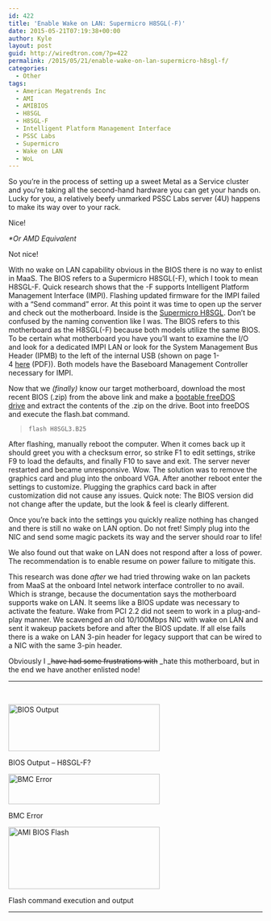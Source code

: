 ```yaml
---
id: 422
title: 'Enable Wake on LAN: Supermicro H8SGL(-F)'
date: 2015-05-21T07:19:38+00:00
author: Kyle
layout: post
guid: http://wiredtron.com/?p=422
permalink: /2015/05/21/enable-wake-on-lan-supermicro-h8sgl-f/
categories:
  - Other
tags:
  - American Megatrends Inc
  - AMI
  - AMIBIOS
  - H8SGL
  - H8SGL-F
  - Intelligent Platform Management Interface
  - PSSC Labs
  - Supermicro
  - Wake on LAN
  - WoL
---
```

So you&#8217;re in the process of setting up a sweet Metal as a Service cluster and you&#8217;re taking all the second-hand hardware you can get your hands on. Lucky for you, a relatively beefy unmarked PSSC Labs server (4U) happens to make its way over to your rack.

Nice!

_*Or AMD Equivalent_

Not nice!

With no wake on LAN capability obvious in the BIOS there is no way to enlist in MaaS. The BIOS refers to a Supermicro H8SGL(-F), which I took to mean H8SGL-F. Quick research shows that the -F supports Intelligent Platform Management Interface (IMPI). Flashing updated firmware for the IMPI failed with a &#8220;Send command&#8221; error. At this point it was time to open up the server and check out the motherboard. Inside is the <a href="http://www.supermicro.com/Aplus/motherboard/Opteron6000/SR56x0/H8SGL.cfm" target="_blank">Supermicro H8SGL</a>. Don&#8217;t be confused by the naming convention like I was. The BIOS refers to this motherboard as the H8SGL(-F) because both models utilize the same BIOS. To be certain what motherboard you have you&#8217;ll want to examine the I/O and look for a dedicated IMPI LAN or look for the System Management Bus Header (IPMB) to the left of the internal USB (shown on page 1-4 <a href="http://www.supermicro.com/manuals/motherboard/SR56x0/MNL-H8SGL(-F).pdf" target="_blank">here</a> (PDF)). Both models have the Baseboard Management Controller necessary for IMPI.

Now that we _(finally)_ know our target motherboard, download the most recent BIOS (.zip) from the above link and make a <a href="http://www.freedos.org/wiki/index.php/USB" target="_blank">bootable freeDOS drive</a> and extract the contents of the .zip on the drive. Boot into freeDOS and execute the flash.bat command.

> `flash H8SGL3.B25`

After flashing, manually reboot the computer. When it comes back up it should greet you with a checksum error, so strike F1 to edit settings, strike F9 to load the defaults, and finally F10 to save and exit. The server never restarted and became unresponsive. Wow. The solution was to remove the graphics card and plug into the onboard VGA. After another reboot enter the settings to customize. Plugging the graphics card back in after customization did not cause any issues. Quick note: The BIOS version did not change after the update, but the look & feel is clearly different.

Once you&#8217;re back into the settings you quickly realize nothing has changed and there is still no wake on LAN option. Do not fret! Simply plug into the NIC and send some magic packets its way and the server should roar to life!

We also found out that wake on LAN does not respond after a loss of power. The recommendation is to enable resume on power failure to mitigate this.

This research was done _after_ we had tried throwing wake on lan packets from MaaS at the onboard Intel network interface controller to no avail. Which is strange, because the documentation says the motherboard supports wake on LAN. It seems like a BIOS update was necessary to activate the feature. Wake from PCI 2.2 did not seem to work in a plug-and-play manner. We scavenged an old 10/100Mbps NIC with wake on LAN and sent it wakeup packets before and after the BIOS update. If all else fails there is a wake on LAN 3-pin header for legacy support that can be wired to a NIC with the same 3-pin header.

Obviously I _<del>have had some frustrations with</del> _hate this motherboard, but in the end we have another enlisted node!

* * *

&nbsp;

<div id="attachment_430" style="max-width: 310px" class="wp-caption alignnone">
  <a href="http://wiredtron.com/wp-content/uploads/2015/05/image1.jpg"><img class="wp-image-430 size-medium" src="http://wiredtron.com/wp-content/uploads/2015/05/image1-300x93.jpg" alt="BIOS Output" width="300" height="93" srcset="https://wiredtron.com/wp-content/uploads/2015/05/image1-300x93.jpg 300w, https://wiredtron.com/wp-content/uploads/2015/05/image1.jpg 687w" sizes="(max-width: 300px) 100vw, 300px" /></a>
  
  <p class="wp-caption-text">
    BIOS Output &#8211; H8SGL-F?
  </p>
</div>

<div id="attachment_429" style="max-width: 310px" class="wp-caption alignnone">
  <a href="http://wiredtron.com/wp-content/uploads/2015/05/image2.jpg"><img class="wp-image-429 size-medium" src="http://wiredtron.com/wp-content/uploads/2015/05/image2-300x60.jpg" alt="BMC Error" width="300" height="60" srcset="https://wiredtron.com/wp-content/uploads/2015/05/image2-300x60.jpg 300w, https://wiredtron.com/wp-content/uploads/2015/05/image2.jpg 657w" sizes="(max-width: 300px) 100vw, 300px" /></a>
  
  <p class="wp-caption-text">
    BMC Error
  </p>
</div>

<div id="attachment_426" style="max-width: 310px" class="wp-caption alignnone">
  <a href="http://wiredtron.com/wp-content/uploads/2015/05/image3.jpg"><img class="wp-image-426 size-medium" src="http://wiredtron.com/wp-content/uploads/2015/05/image3-300x123.jpg" alt="AMI BIOS Flash" width="300" height="123" srcset="https://wiredtron.com/wp-content/uploads/2015/05/image3-300x123.jpg 300w, https://wiredtron.com/wp-content/uploads/2015/05/image3-1024x420.jpg 1024w, https://wiredtron.com/wp-content/uploads/2015/05/image3.jpg 1106w" sizes="(max-width: 300px) 100vw, 300px" /></a>
  
  <p class="wp-caption-text">
    Flash command execution and output
  </p>
</div>

* * *

&nbsp;